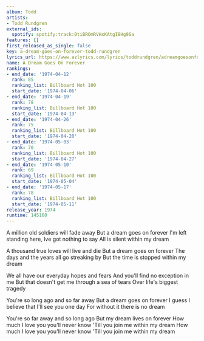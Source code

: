 ```yaml
---
album: Todd
artists:
- Todd Rundgren
external_ids:
  spotify: spotify:track:0tiBROmRVHxKAtgI8Hg9Sa
features: []
first_released_as_single: false
key: a-dream-goes-on-forever-todd-rundgren
lyrics_url: https://www.azlyrics.com/lyrics/toddrundgren/adreamgoesonforever.html
name: A Dream Goes On Forever
rankings:
- end_date: '1974-04-12'
  rank: 85
  ranking_list: Billboard Hot 100
  start_date: '1974-04-06'
- end_date: '1974-04-19'
  rank: 78
  ranking_list: Billboard Hot 100
  start_date: '1974-04-13'
- end_date: '1974-04-26'
  rank: 75
  ranking_list: Billboard Hot 100
  start_date: '1974-04-20'
- end_date: '1974-05-03'
  rank: 70
  ranking_list: Billboard Hot 100
  start_date: '1974-04-27'
- end_date: '1974-05-10'
  rank: 69
  ranking_list: Billboard Hot 100
  start_date: '1974-05-04'
- end_date: '1974-05-17'
  rank: 78
  ranking_list: Billboard Hot 100
  start_date: '1974-05-11'
release_year: 1974
runtime: 145160
---
```

A million old soldiers will fade away
But a dream goes on forever
I'm left standing here, Ive got nothing to say
All is silent within my dream

A thousand true loves will live and die
But a dream goes on forever
The days and the years all go streaking by
But the time is stopped within my dream

We all have our everyday hopes and fears
And you'll find no exception in me
But that doesn't get me through a sea of tears
Over life's biggest tragedy

You're so long ago and so far away
But a dream goes on forever
I guess I believe that I'll see you one day
For without it there is no dream

You're so far away and so long ago
But my dream lives on forever
How much I love you you'll never know
'Till you join me within my dream
How much I love you you'll never know
'Till you join me within my dream
